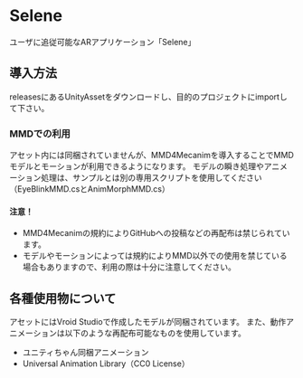 # Selene
ユーザに追従可能なARアプリケーション「Selene」

## 導入方法
releasesにあるUnityAssetをダウンロードし、目的のプロジェクトにimportして下さい。
### MMDでの利用
アセット内には同梱されていませんが、MMD4Mecanimを導入することでMMDモデルとモーションが利用できるようになります。
モデルの瞬き処理やアニメーション処理は、サンプルとは別の専用スクリプトを使用してください（EyeBlinkMMD.csとAnimMorphMMD.cs）
#### 注意！
- MMD4Mecanimの規約によりGitHubへの投稿などの再配布は禁じられています。
- モデルやモーションによっては規約によりMMD以外での使用を禁じている場合もありますので、利用の際は十分に注意してください。

## 各種使用物について
アセットにはVroid Studioで作成したモデルが同梱されています。
また、動作アニメーションは以下のような再配布可能なものを使用しています。
- ユニティちゃん同梱アニメーション
- Universal Animation Library（CC0 License）
